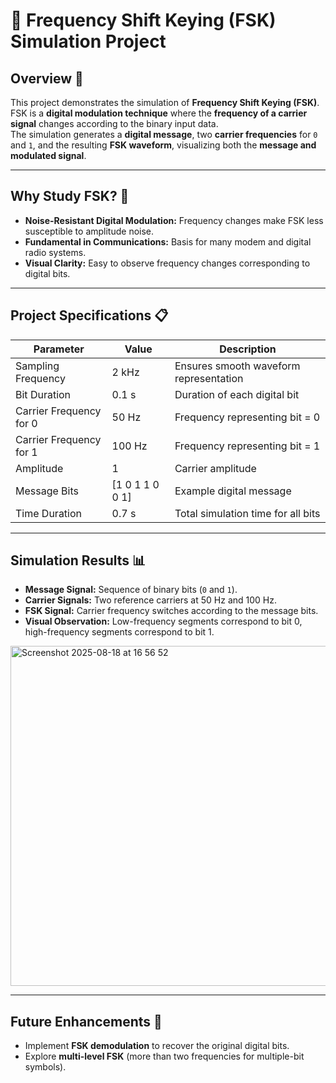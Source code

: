# 📶 Frequency Shift Keying (FSK) Simulation Project  

## Overview 🚀  
This project demonstrates the simulation of **Frequency Shift Keying (FSK)**.  
FSK is a **digital modulation technique** where the **frequency of a carrier signal** changes according to the binary input data.  
The simulation generates a **digital message**, two **carrier frequencies** for `0` and `1`, and the resulting **FSK waveform**, visualizing both the **message and modulated signal**.  

---

## Why Study FSK? 📡  
- **Noise-Resistant Digital Modulation:** Frequency changes make FSK less susceptible to amplitude noise.  
- **Fundamental in Communications:** Basis for many modem and digital radio systems.  
- **Visual Clarity:** Easy to observe frequency changes corresponding to digital bits.  

---

## Project Specifications 📋  

| Parameter             | Value               | Description                              |
|-----------------------|-------------------|------------------------------------------|
| Sampling Frequency    | 2 kHz             | Ensures smooth waveform representation   |
| Bit Duration          | 0.1 s             | Duration of each digital bit             |
| Carrier Frequency for 0 | 50 Hz           | Frequency representing bit = 0          |
| Carrier Frequency for 1 | 100 Hz          | Frequency representing bit = 1          |
| Amplitude             | 1                 | Carrier amplitude                        |
| Message Bits          | [1 0 1 1 0 0 1]  | Example digital message                  |
| Time Duration         | 0.7 s             | Total simulation time for all bits       |

---

## Simulation Results 📊  
- **Message Signal:** Sequence of binary bits (`0` and `1`).  
- **Carrier Signals:** Two reference carriers at 50 Hz and 100 Hz.  
- **FSK Signal:** Carrier frequency switches according to the message bits.  
- **Visual Observation:** Low-frequency segments correspond to bit 0, high-frequency segments correspond to bit 1.  
<img width="873" height="544" alt="Screenshot 2025-08-18 at 16 56 52" src="https://github.com/user-attachments/assets/631dc02c-9cac-441e-baf3-5899256f5c72" />


---

## Future Enhancements 🔮  
- Implement **FSK demodulation** to recover the original digital bits.    
- Explore **multi-level FSK** (more than two frequencies for multiple-bit symbols).  
